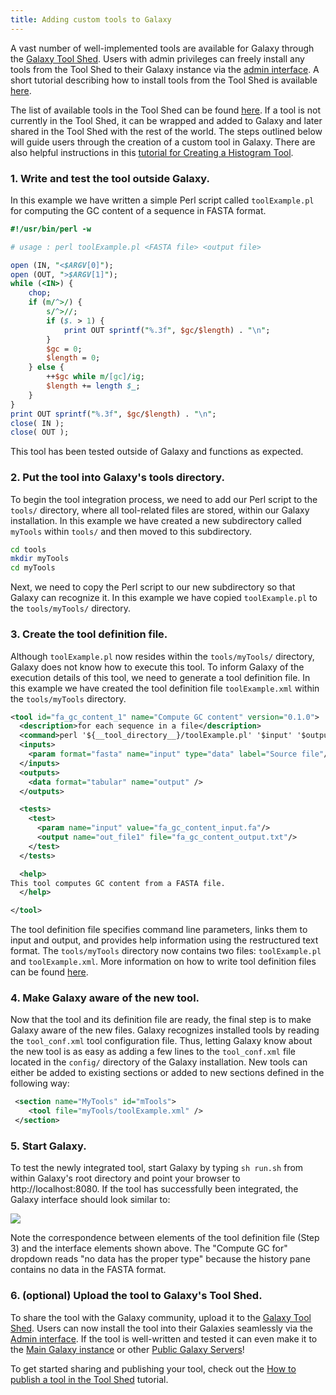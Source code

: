 ```yaml
---
title: Adding custom tools to Galaxy
---
```

A vast number of well-implemented tools are available for Galaxy through the [Galaxy Tool Shed](/src/toolshed/index.md). Users with admin privileges can freely install any tools from the Tool Shed to their Galaxy instance via the [admin interface](/src/admin/index.md). A short tutorial describing how to install tools from the Tool Shed is available [here](/src/admin/tools/add-tool-from-toolshed-tutorial/index.md).

The list of available tools in the Tool Shed can be found [here](http://toolshed.g2.bx.psu.edu). If a tool is not currently in the Tool Shed, it can be wrapped and added to Galaxy and later shared in the Tool Shed with the rest of the world. The steps outlined below will guide users through the creation of a custom tool in Galaxy. There are also helpful instructions in this [tutorial for Creating a Histogram Tool](/src/admin/tools/adding-tools/index.md).

### 1. Write and test the tool outside Galaxy.

In this example we have written a simple Perl script called `toolExample.pl` for computing the GC content of a sequence in FASTA format.

```perl
#!/usr/bin/perl -w

# usage : perl toolExample.pl <FASTA file> <output file>

open (IN, "<$ARGV[0]");
open (OUT, ">$ARGV[1]");
while (<IN>) {
    chop;
    if (m/^>/) {
        s/^>//;
        if ($. > 1) {
            print OUT sprintf("%.3f", $gc/$length) . "\n";
        }
        $gc = 0;
        $length = 0;
    } else {
        ++$gc while m/[gc]/ig;
        $length += length $_;
    }
}
print OUT sprintf("%.3f", $gc/$length) . "\n";
close( IN );
close( OUT );
```

This tool has been tested outside of Galaxy and functions as expected.

### 2. Put the tool into Galaxy's tools directory.

To begin the tool integration process, we need to add our Perl script to the `tools/` directory, where all tool-related files are stored, within our Galaxy installation. In this example we have created a new subdirectory called `myTools` within `tools/` and then moved to this subdirectory.

```sh
cd tools
mkdir myTools
cd myTools
```

Next, we need to copy the Perl script to our new subdirectory so that Galaxy can recognize it. In this example we have copied `toolExample.pl` to the `tools/myTools/` directory.

### 3. Create the tool definition file.

Although `toolExample.pl` now resides within the `tools/myTools/` directory, Galaxy does not know how to execute this tool. To inform Galaxy of the execution details of this tool, we need to generate a tool definition file. In this example we have created the tool definition file `toolExample.xml` within the `tools/myTools` directory.
 
```xml
<tool id="fa_gc_content_1" name="Compute GC content" version="0.1.0">
  <description>for each sequence in a file</description>
  <command>perl '${__tool_directory__}/toolExample.pl' '$input' '$output'</command>
  <inputs>
    <param format="fasta" name="input" type="data" label="Source file"/>
  </inputs>
  <outputs>
    <data format="tabular" name="output" />
  </outputs>

  <tests>
    <test>
      <param name="input" value="fa_gc_content_input.fa"/>
      <output name="out_file1" file="fa_gc_content_output.txt"/>
    </test>
  </tests>

  <help>
This tool computes GC content from a FASTA file.
  </help>

</tool>
```

The tool definition file specifies command line parameters, links them to input and output, and provides help information using the restructured text format. The `tools/myTools` directory now contains two files: `toolExample.pl` and `toolExample.xml`. More information on how to write tool definition files can be found [here](https://docs.galaxyproject.org/en/latest/dev/schema.html).

### 4. Make Galaxy aware of the new tool.

Now that the tool and its definition file are ready, the final step is to make Galaxy aware of the new files. Galaxy recognizes installed tools by reading the `tool_conf.xml` tool configuration file. Thus, letting Galaxy know about the new tool is as easy as adding a few lines to the `tool_conf.xml` file located in the `config/` directory of the Galaxy installation. New tools can either be added to existing sections or added to new sections defined in the following way:

```xml
 <section name="MyTools" id="mTools">
    <tool file="myTools/toolExample.xml" />
 </section>
```

### 5. Start Galaxy.

To test the newly integrated tool, start Galaxy by typing `sh run.sh` from within Galaxy's root directory and point your browser to http://localhost:8080. If the tool has successfully been integrated, the Galaxy interface should look similar to:

![](/src/admin/tools/add-tool-tutorial/toolExample.png)

Note the correspondence between elements of the tool definition file (Step 3) and the interface elements shown above. The "Compute GC for" dropdown reads "no data has the proper type" because the history pane contains no data in the FASTA format.

### 6. (optional) Upload the tool to Galaxy's Tool Shed.

To share the tool with the Galaxy community, upload it to the [Galaxy Tool Shed](/src/toolshed/index.md). Users can now install the tool into their Galaxies seamlessly via the [Admin interface](/src/admin/index.md). If the tool is well-written and tested it can even make it to the [Main Galaxy instance](/src/main/index.md) or other [Public Galaxy Servers](/src/use/index.md)!

To get started sharing and publishing your tool, check out the [How to publish a tool in the Tool Shed](/src/toolshed/publish-tool/index.md) tutorial.
